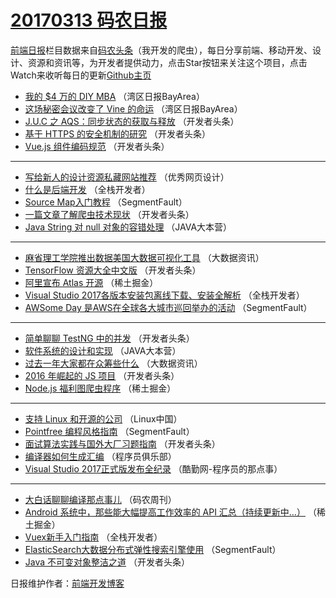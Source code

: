 # [20170313 码农日报](http://hao.caibaojian.com/date/2017/03/13)

[前端日报](http://caibaojian.com/c/news)栏目数据来自[码农头条](http://hao.caibaojian.com/)（我开发的爬虫），每日分享前端、移动开发、设计、资源和资讯等，为开发者提供动力，点击Star按钮来关注这个项目，点击Watch来收听每日的更新[Github主页](https://github.com/kujian/frontendDaily)
* [我的 $4 万的 DIY MBA](http://hao.caibaojian.com/29783.html) （湾区日报BayArea）
* [这场秘密会议改变了 Vine 的命运](http://hao.caibaojian.com/29782.html) （湾区日报BayArea）
* [J.U.C 之 AQS：同步状态的获取与释放](http://hao.caibaojian.com/29920.html) （开发者头条）
* [基于 HTTPS 的安全机制的研究](http://hao.caibaojian.com/29921.html) （开发者头条）
* [Vue.js 组件编码规范](http://hao.caibaojian.com/29926.html) （开发者头条）

***
* [写给新人的设计资源私藏网站推荐](http://hao.caibaojian.com/29966.html) （优秀网页设计）
* [什么是后端开发](http://hao.caibaojian.com/29905.html) （全栈开发者）
* [Source Map入门教程](http://hao.caibaojian.com/29945.html) （SegmentFault）
* [一篇文章了解爬虫技术现状](http://hao.caibaojian.com/29977.html) （开发者头条）
* [Java String 对 null 对象的容错处理](http://hao.caibaojian.com/29916.html) （JAVA大本营）

***
* [麻省理工学院推出数据美国大数据可视化工具](http://hao.caibaojian.com/29956.html) （大数据资讯）
* [TensorFlow 资源大全中文版](http://hao.caibaojian.com/29927.html) （开发者头条）
* [阿里宣布 Atlas 开源](http://hao.caibaojian.com/29967.html) （稀土掘金）
* [Visual Studio 2017各版本安装包离线下载、安装全解析](http://hao.caibaojian.com/29906.html) （全栈开发者）
* [AWSome Day 是AWS在全球各大城市巡回举办的活动](http://hao.caibaojian.com/29946.html) （SegmentFault）

***
* [简单聊聊 TestNG 中的并发](http://hao.caibaojian.com/29978.html) （开发者头条）
* [软件系统的设计和实现](http://hao.caibaojian.com/29917.html) （JAVA大本营）
* [过去一年大家都在众筹些什么](http://hao.caibaojian.com/29957.html) （大数据资讯）
* [2016 年崛起的 JS 项目](http://hao.caibaojian.com/29928.html) （开发者头条）
* [Node.js 福利图爬虫程序](http://hao.caibaojian.com/29968.html) （稀土掘金）

***
* [支持 Linux 和开源的公司](http://hao.caibaojian.com/29909.html) （Linux中国）
* [Pointfree 编程风格指南](http://hao.caibaojian.com/29947.html) （SegmentFault）
* [面试算法实践与国外大厂习题指南](http://hao.caibaojian.com/29979.html) （开发者头条）
* [编译器如何生成汇编](http://hao.caibaojian.com/29918.html) （程序员俱乐部）
* [Visual Studio 2017正式版发布全纪录](http://hao.caibaojian.com/29958.html) （酷勤网-程序员的那点事）

***
* [大白话聊聊编译那点事儿](http://hao.caibaojian.com/29929.html) （码农周刊）
* [Android 系统中，那些能大幅提高工作效率的 API 汇总（持续更新中&#8230;）](http://hao.caibaojian.com/29969.html) （稀土掘金）
* [Vuex新手入门指南](http://hao.caibaojian.com/29907.html) （全栈开发者）
* [ElasticSearch大数据分布式弹性搜索引擎使用](http://hao.caibaojian.com/29948.html) （SegmentFault）
* [Java 不可变对象整洁之道](http://hao.caibaojian.com/29980.html) （开发者头条）

日报维护作者：[前端开发博客](http://caibaojian.com/) 